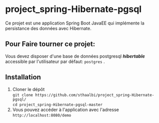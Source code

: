 # project_spring-Hibernate-pgsql

Ce projet est une application Spring Boot JavaEE qui implémente la persistance des données avec Hibernate.

## Pour Faire tourner ce projet:

Vous devez disposer d'une base de données postgresql ***hibertable*** accessible par l'utilisateur par défaut:  `postgres` .  

## Installation
 1. Cloner le dépôt  
 ``git clone https://github.com/sthaalbi/project_spring-Hibernate-pgsql/ ``  
 ``cd project_spring-Hibernate-pgsql-master``
 2. Vous pouvez accéder à l'application avec l'adresse
 ``http://localhost:8080/demo``

